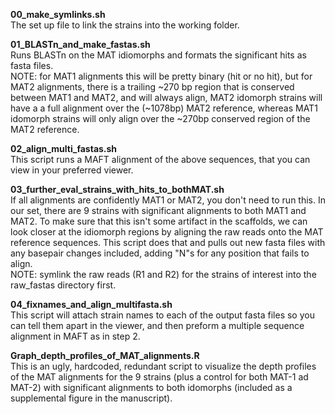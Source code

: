 **00_make_symlinks.sh**<br>The set up file to link the strains into the working folder.


**01_BLASTn_and_make_fastas.sh**<br>Runs BLASTn on the MAT idiomorphs and formats the significant hits as fasta files.<br>
  NOTE: for MAT1 alignments this will be pretty binary (hit or no hit), but for MAT2 alignments, there is a trailing ~270 bp region that is conserved between MAT1 and MAT2, and will always align, MAT2 idomorph strains will have a a full alignment over the (~1078bp) MAT2 reference, whereas MAT1 idomorph strains will only align over the ~270bp conserved region of the MAT2 reference.
  
  
**02_align_multi_fastas.sh**<br>This script runs a MAFT alignment of the above sequences, that you can view in your preferred viewer.
  
  
**03_further_eval_strains_with_hits_to_bothMAT.sh**<br>If all alignments are confidently MAT1 or MAT2, you don't need to run this. In our set, there are 9 strains with significant alignments to both MAT1 and MAT2. To make sure that this isn't some artifact in the scaffolds, we can look closer at the idiomorph regions by aligning the raw reads onto the MAT reference sequences. This script does that and pulls out new fasta files with any basepair changes included, adding "N"s for any position that fails to align.<br>
NOTE: symlink the raw reads (R1 and R2) for the strains of interest into the raw_fastas directory first.
  
  
**04_fixnames_and_align_multifasta.sh**<br>This script will attach strain names to each of the output fasta files so you can tell them apart in the viewer, and then preform a multiple sequence alignment in MAFT as in step 2.


**Graph_depth_profiles_of_MAT_alignments.R**<br>
This is an ugly, hardcoded, redundant script to visualize the depth profiles of the MAT alignments for the 9 strains (plus a control for both MAT-1 ad MAT-2) with significant alignments to both idomorphs (included as a supplemental figure in the manuscript). 
